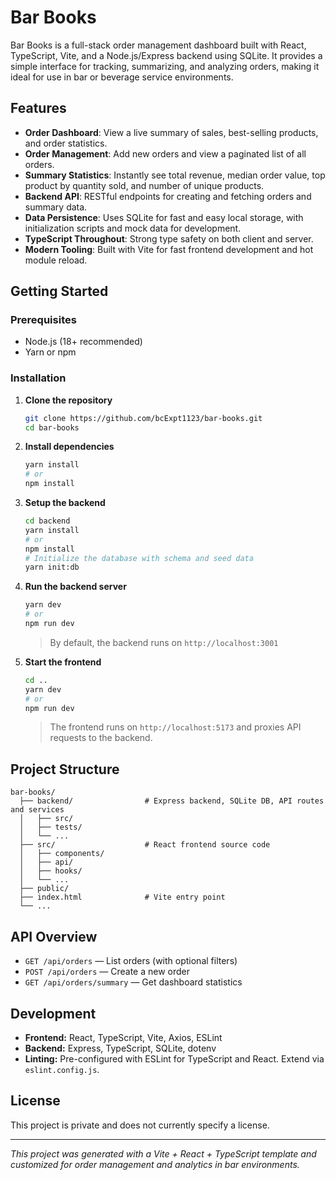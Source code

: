 # Bar Books

Bar Books is a full-stack order management dashboard built with React, TypeScript, Vite, and a Node.js/Express backend using SQLite. It provides a simple interface for tracking, summarizing, and analyzing orders, making it ideal for use in bar or beverage service environments.

## Features

- **Order Dashboard**: View a live summary of sales, best-selling products, and order statistics.
- **Order Management**: Add new orders and view a paginated list of all orders.
- **Summary Statistics**: Instantly see total revenue, median order value, top product by quantity sold, and number of unique products.
- **Backend API**: RESTful endpoints for creating and fetching orders and summary data.
- **Data Persistence**: Uses SQLite for fast and easy local storage, with initialization scripts and mock data for development.
- **TypeScript Throughout**: Strong type safety on both client and server.
- **Modern Tooling**: Built with Vite for fast frontend development and hot module reload.

## Getting Started

### Prerequisites

- Node.js (18+ recommended)
- Yarn or npm

### Installation

1. **Clone the repository**
   ```bash
   git clone https://github.com/bcExpt1123/bar-books.git
   cd bar-books
   ```

2. **Install dependencies**
   ```bash
   yarn install
   # or
   npm install
   ```

3. **Setup the backend**
   ```bash
   cd backend
   yarn install
   # or
   npm install
   # Initialize the database with schema and seed data
   yarn init:db
   ```

4. **Run the backend server**
   ```bash
   yarn dev
   # or
   npm run dev
   ```
   > By default, the backend runs on `http://localhost:3001`

5. **Start the frontend**
   ```bash
   cd ..
   yarn dev
   # or
   npm run dev
   ```
   > The frontend runs on `http://localhost:5173` and proxies API requests to the backend.

## Project Structure

```
bar-books/
  ├── backend/                # Express backend, SQLite DB, API routes and services
  │   ├── src/
  │   ├── tests/
  │   └── ...
  ├── src/                    # React frontend source code
  │   ├── components/
  │   ├── api/
  │   ├── hooks/
  │   └── ...
  ├── public/
  ├── index.html              # Vite entry point
  └── ...
```

## API Overview

- `GET /api/orders` — List orders (with optional filters)
- `POST /api/orders` — Create a new order
- `GET /api/orders/summary` — Get dashboard statistics

## Development

- **Frontend:** React, TypeScript, Vite, Axios, ESLint
- **Backend:** Express, TypeScript, SQLite, dotenv
- **Linting:** Pre-configured with ESLint for TypeScript and React. Extend via `eslint.config.js`.

## License

This project is private and does not currently specify a license.

---

_This project was generated with a Vite + React + TypeScript template and customized for order management and analytics in bar environments._
